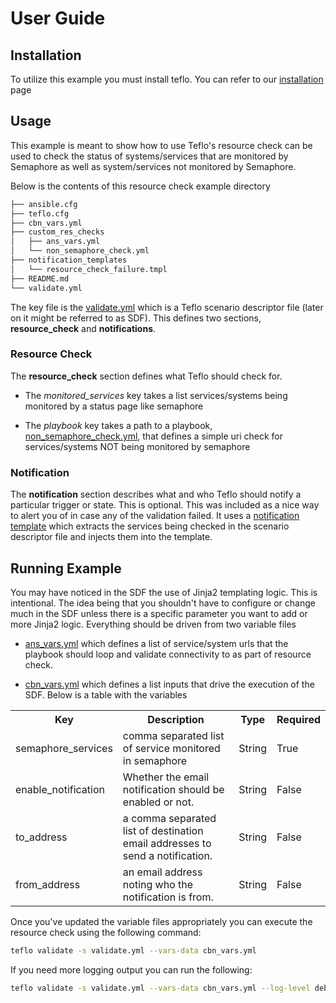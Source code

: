 # User Guide

## Installation

To utilize this example you must install teflo. You can refer to our 
[installation](https://docs.engineering.redhat.com/display/CentralCI/Install+Teflo) page 


## Usage
This example is meant to show how to use Teflo's resource check can be used to check the status of 
systems/services that are monitored by Semaphore as well as system/services not monitored by Semaphore. 

Below is the contents of this resource check example directory
```bash
├── ansible.cfg
├── teflo.cfg
├── cbn_vars.yml
├── custom_res_checks
│   ├── ans_vars.yml
│   └── non_semaphore_check.yml
├── notification_templates
│   └── resource_check_failure.tmpl
├── README.md
└── validate.yml
```

The key file is the [validate.yml](validate.yml) which is a Teflo scenario descriptor file (later on 
it might be referred to as SDF). This defines two sections, **resource_check** and **notifications**. 

### Resource Check 
The **resource_check** section defines what Teflo should check for.  
 
 * The *monitored_services* key takes a list services/systems being monitored by a status page like semaphore
 
 * The *playbook* key takes a path to a playbook, [non_semaphore_check.yml](custom_res_checks/non_semaphore_check.yml), 
   that defines a simple uri check for services/systems NOT being monitored by semaphore
   
### Notification
The **notification** section describes what and who Teflo should notify a particular trigger or state. This
is optional. This was included as a nice way to alert you of in case any of the validation failed. It uses
a [notification template](notification_templates/resource_check_failure.tmpl) which extracts the services 
being checked in the scenario descriptor file and injects them into the template. 

## Running Example
You may have noticed in the SDF the use of Jinja2 templating logic. This is intentional. The idea 
being that you shouldn't have to configure or change much in the SDF unless there is a specific parameter
you want to add or more Jinja2 logic. Everything should be driven from two variable files

* [ans_vars.yml](custom_res_checks/ans_vars.yml) which defines a list of service/system urls that the
  playbook should loop and validate connectivity to as part of resource check. 
  
* [cbn_vars.yml](cbn_vars.yml) which defines a list inputs that drive the execution
  of the SDF. Below is a table with the variables
  
 <table class="tg">
   <tr>
     <th class="tg-7un6">Key</th>
     <th class="tg-14gg">Description</th>
     <th class="tg-14gg">Type</th>
     <th class="tg-14gg">Required</th>
   </tr>
   <tr>
     <td class="tg-8m83">semaphore_services</td>
     <td class="tg-8m83">comma separated list of service monitored in semaphore</td>
     <td class="tg-8m83">String</td>
     <td class="tg-8m83">True</td>
   </tr>
   <tr>
     <td class="tg-14gg">enable_notification</td>
     <td class="tg-14gg">Whether the email notification should be enabled or not.</td>
     <td class="tg-14gg">String</td>
     <td class="tg-14gg">False</td>
   </tr>
   <tr>
     <td class="tg-8m83">to_address</td>
     <td class="tg-8m83"> a comma separated list of destination email addresses to send a notification. </td>
     <td class="tg-8m83">String</td>
     <td class="tg-8m83">False</td>
   </tr>
   <tr>
     <td class="tg-14gg">from_address</td>
     <td class="tg-14gg">an email address noting who the notification is from.</td>
     <td class="tg-14gg">String</td>
     <td class="tg-14gg">False</td>
   </tr>
   </table>

Once you've updated the variable files appropriately you can execute the resource check using the following 
command:

```bash
teflo validate -s validate.yml --vars-data cbn_vars.yml
```

If you need more logging output you can run the following:

```bash
teflo validate -s validate.yml --vars-data cbn_vars.yml --log-level debug
```



 

